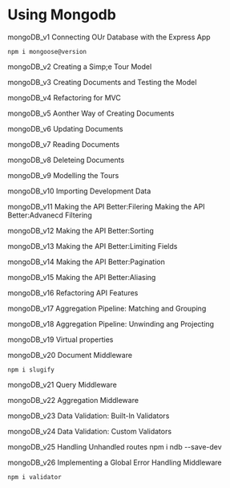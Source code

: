 # Using Mongodb


mongoDB_v1
Connecting OUr Database with the Express App

```
npm i mongoose@version
```


mongoDB_v2
Creating a Simp;e Tour Model

mongoDB_v3
Creating Documents and Testing the Model

mongoDB_v4
Refactoring for MVC

mongoDB_v5
Aonther Way of Creating Documents

mongoDB_v6
Updating Documents

mongoDB_v7
Reading Documents

mongoDB_v8
Deleteing Documents

mongoDB_v9
Modelling the Tours

mongoDB_v10
Importing Development Data

mongoDB_v11
Making the API Better:Filering
Making the API Better:Advanecd Filtering

mongoDB_v12
Making the API Better:Sorting

mongoDB_v13
Making the API Better:Limiting Fields

mongoDB_v14
Making the API Better:Pagination

mongoDB_v15
Making the API Better:Aliasing

mongoDB_v16
Refactoring API Features

mongoDB_v17
Aggregation Pipeline: Matching and Grouping

mongoDB_v18
Aggregation Pipeline: Unwinding ang Projecting

mongoDB_v19
Virtual properties

mongoDB_v20
Document Middleware

```
npm i slugify
```
mongoDB_v21
Query Middleware

mongoDB_v22
Aggregation Middleware

mongoDB_v23
Data Validation: Built-ln Validators

mongoDB_v24
Data Validation: Custom Validators

mongoDB_v25
Handling Unhandled routes
npm i ndb --save-dev

mongoDB_v26
Implementing a Global Error Handling Middleware

```
npm i validator
```